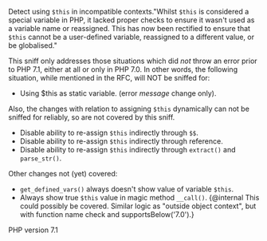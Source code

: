 Detect using `$this` in incompatible contexts."Whilst `$this` is considered a special variable in PHP, it lacked proper checks
 to ensure it wasn't used as a variable name or reassigned. This has now been
 rectified to ensure that `$this` cannot be a user-defined variable, reassigned
 to a different value, or be globalised."

This sniff only addresses those situations which did *not* throw an error prior
to PHP 7.1, either at all or only in PHP 7.0.
In other words, the following situation, while mentioned in the RFC, will NOT
be sniffed for:
- Using $this as static variable. (error _message_ change only).

Also, the changes with relation to assigning `$this` dynamically can not be
sniffed for reliably, so are not covered by this sniff.
- Disable ability to re-assign `$this` indirectly through `$$`.
- Disable ability to re-assign `$this` indirectly through reference.
- Disable ability to re-assign `$this` indirectly through `extract()` and `parse_str()`.

Other changes not (yet) covered:
- `get_defined_vars()` always doesn't show value of variable `$this`.
- Always show true `$this` value in magic method `__call()`.
  {@internal This could possibly be covered. Similar logic as "outside object context",
  but with function name check and supportsBelow('7.0').}

PHP version 7.1